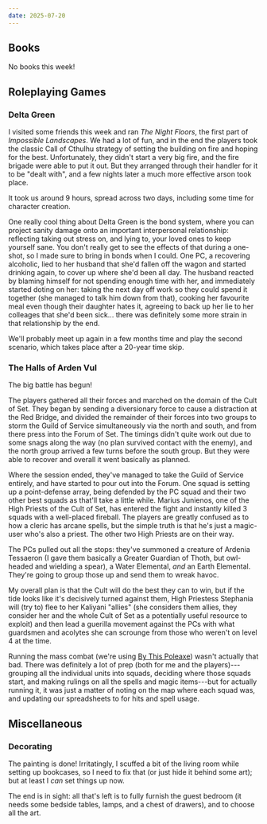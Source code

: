 ```yaml
---
date: 2025-07-20
---
```


## Books

No books this week!


## Roleplaying Games

### Delta Green

I visited some friends this week and ran *The Night Floors*, the first part of
*Impossible Landscapes*.  We had a lot of fun, and in the end the players took
the classic Call of Cthulhu strategy of setting the building on fire and hoping
for the best.  Unfortunately, they didn't start a very big fire, and the fire
brigade were able to put it out.  But they arranged through their handler for it
to be "dealt with", and a few nights later a much more effective arson took
place.

It took us around 9 hours, spread across two days, including some time for
character creation.

One really cool thing about Delta Green is the bond system, where you can
project sanity damage onto an important interpersonal relationship: reflecting
taking out stress on, and lying to, your loved ones to keep yourself sane.  You
don't really get to see the effects of that during a one-shot, so I made sure to
bring in bonds when I could.  One PC, a recovering alcoholic, lied to her
husband that she'd fallen off the wagon and started drinking again, to cover up
where she'd been all day.  The husband reacted by blaming himself for not
spending enough time with her, and immediately started doting on her: taking the
next day off work so they could spend it together (she managed to talk him down
from that), cooking her favourite meal even though their daughter hates it,
agreeing to back up her lie to her colleages that she'd been sick... there was
definitely some more strain in that relationship by the end.

We'll probably meet up again in a few months time and play the second scenario,
which takes place after a 20-year time skip.


### The Halls of Arden Vul

The big battle has begun!

The players gathered all their forces and marched on the domain of the Cult of
Set.  They began by sending a diversionary force to cause a distraction at the
Red Bridge, and divided the remainder of their forces into two groups to storm
the Guild of Service simultaneously via the north and south, and from there
press into the Forum of Set.  The timings didn't quite work out due to some
snags along the way (no plan survived contact with the enemy), and the north
group arrived a few turns before the south group.  But they were able to recover
and overall it went basically as planned.

Where the session ended, they've managed to take the Guild of Service entirely,
and have started to pour out into the Forum.  One squad is setting up a
point-defense array, being defended by the PC squad and their two other best
squads as that'll take a little while.  Marius Junienos, one of the High Priests
of the Cult of Set, has entered the fight and instantly killed 3 squads with a
well-placed fireball.  The players are greatly confused as to how a cleric has
arcane spells, but the simple truth is that he's just a magic-user who's also a
priest.  The other two High Priests are on their way.

The PCs pulled out all the stops: they've summoned a creature of Ardenia
Tessaeron (I gave them basically a Greater Guardian of Thoth, but owl-headed and
wielding a spear), a Water Elemental, *and* an Earth Elemental.  They're going
to group those up and send them to wreak havoc.

My overall plan is that the Cult will do the best they can to win, but if the
tide looks like it's decisively turned against them, High Priestess Stephania
will (try to) flee to her Kaliyani "allies" (she considers them allies, they
consider her and the whole Cult of Set as a potentially useful resource to
exploit) and then lead a guerilla movement against the PCs with what guardsmen
and acolytes she can scrounge from those who weren't on level 4 at the time.

Running the mass combat (we're using [By This Poleaxe][]) wasn't actually that
bad.  There was definitely a lot of prep (both for me and the
players)---grouping all the individual units into squads, deciding where those
squads start, and making rulings on all the spells and magic items---but for
actually running it, it was just a matter of noting on the map where each squad
was, and updating our spreadsheets to for hits and spell usage.

[By This Poleaxe]: https://www.drivethrurpg.com/en/product/141199/by-this-poleaxe


## Miscellaneous

### Decorating

The painting is done!  Irritatingly, I scuffed a bit of the living room while
setting up bookcases, so I need to fix that (or just hide it behind some art);
but at least I *can* set things up now.

The end is in sight: all that's left is to fully furnish the guest bedroom (it
needs some bedside tables, lamps, and a chest of drawers), and to choose all the
art.
